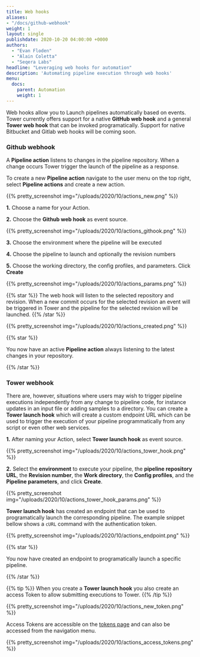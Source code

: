 ```yaml
---
title: Web hooks
aliases:
- "/docs/github-webhook"
weight: 1
layout: single
publishdate: 2020-10-20 04:00:00 +0000
authors:
  - "Evan Floden"
  - "Alain Coletta"
  - "Seqera Labs"
headline: "Leveraging web hooks for automation"
description: 'Automating pipeline execution through web hooks'
menu:
  docs:
    parent: Automation
    weight: 1
---
```


Web hooks allow you to Launch pipelines automatically based on events. Tower currently offers support for a native **GitHub web hook** and a general **Tower web hook** that can be invoked programatically. Support for native Bitbucket and Gitlab web hooks will be coming soon.

### Github webhook

A **Pipeline action** listens to changes in the pipeline repository. When a change occurs Tower trigger the launch of the pipeline as a response.

To create a new **Pipeline action** navigate to the user menu on the top right, select **Pipeline actions** and create a new action.

{{% pretty_screenshot img="/uploads/2020/10/actions_new.png" %}}

**1.** Choose a name for your Action.

**2.** Choose the **Github web hook** as event source.

{{% pretty_screenshot img="/uploads/2020/10/actions_githook.png" %}}

**3.** Choose the environment where the pipeline will be executed

**4.** Choose the pipeline to launch and optionally the revision numbers


**5.** Choose the working directory, the config profiles, and parameters. Click **Create**

{{% pretty_screenshot img="/uploads/2020/10/actions_params.png" %}}

{{% star %}}
The web hook will listen to the selected repository and revision. When a new commit occurs for the selected revision an event will be triggered in Tower and the pipeline for the selected revision will be launched.
{{% /star %}}


{{% pretty_screenshot img="/uploads/2020/10/actions_created.png" %}}

{{% star %}}

You now have an active **Pipeline action** always listening to the latest changes in your repository.

{{% /star %}}

### Tower webhook

There are, however, situations where users may wish to trigger pipeline executions independently from any change to pipeline code, for instance updates in an input file or adding samples to a directory. You can create a **Tower launch hook** which will create a custom endpoint URL which can be used to trigger the execution of your pipeline programmatically from any script or even other web services.

**1.** After naming your Action, select **Tower launch hook** as event source.

{{% pretty_screenshot img="/uploads/2020/10/actions_tower_hook.png" %}}

**2.** Select the **environment** to execute your pipeline, the **pipeline repository URL**, the **Revision number**, the **Work directory**, the **Config profiles**, and the **Pipeline parameters**, and click **Create**.

{{% pretty_screenshot img="/uploads/2020/10/actions_tower_hook_params.png" %}}

**Tower launch hook** has created an endpoint that can be used to programatically launch the corresponding pipeline. The example snippet bellow shows a `cURL` command with the authentication token.  

{{% pretty_screenshot img="/uploads/2020/10/actions_endpoint.png" %}}

{{% star %}}

You now have created an endpoint to programatically launch a specific pipeline.

{{% /star %}}

{{% tip %}}
When you create a **Tower launch hook** you also create an access Token to allow submitting executions to Tower.
{{% /tip %}}

{{% pretty_screenshot img="/uploads/2020/10/actions_new_token.png" %}}

Access Tokens are accessible on the [tokens page](https://tower.nf/tokens) and can also be accessed from the navigation menu.

{{% pretty_screenshot img="/uploads/2020/10/actions_access_tokens.png" %}}
